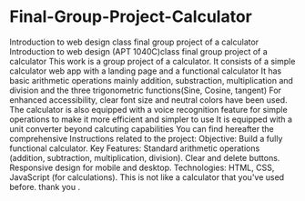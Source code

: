 # Final-Group-Project-Calculator
Introduction to web design class final group  project of a calculator
Introduction to web design (APT 1040C)class final group project of a calculator This work is a group project of a calculator. It consists of a simple calculator web app with a landing page and a functional calculator It has basic arithmetic operations mainly addition, substraction, multiplication and division and the three trigonometric functions(Sine, Cosine, tangent) For enhanced accessibility, clear font size and neutral colors have been used. The calculator is also equipped with a voice recognition feature for simple operations to make it more efficient and simpler to use It is equipped with a unit converter beyond calcuting capabilities You can find hereafter the comprehensive Instructions related to the project: Objective: Build a fully functional calculator. Key Features: Standard arithmetic operations (addition, subtraction, multiplication, division). Clear and delete buttons. Responsive design for mobile and desktop. Technologies: HTML, CSS, JavaScript (for calculations).
This is not like a calculator that you've used before.
thank you .
